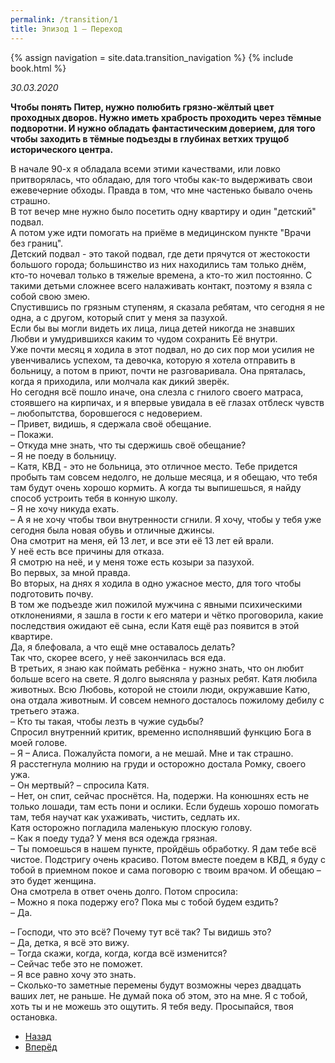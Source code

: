 ```yaml
---
permalink: /transition/1
title: Эпизод 1 – Переход
---
```

{% assign navigation  = site.data.transition_navigation %}
{% include book.html %}

*30.03.2020*

**Чтобы понять Питер, нужно полюбить грязно-жёлтый цвет проходных дворов. Нужно иметь храбрость проходить через тёмные подворотни. И нужно обладать фантастическим доверием, для того чтобы заходить в тёмные подъезды в глубинах ветхих трущоб исторического центра.**

В начале 90-х я обладала всеми этими качествами, или ловко притворялась, что обладаю, для того чтобы как-то выдерживать свои ежевечерние обходы. Правда в том, что мне частенько бывало очень страшно.  
В тот вечер мне нужно было посетить одну квартиру и один "детский" подвал.  
А потом уже идти помогать на приёме в медицинском пункте "Врачи без границ".  
Детский подвал - это такой подвал, где дети прячутся от жестокости большого города; большинство из них находились там только днём, кто-то ночевал только в тяжелые времена, а кто-то жил постоянно. С такими детьми сложнее всего налаживать контакт, поэтому я взяла с собой свою змею.  
Спустившись по грязным ступеням, я сказала ребятам, что сегодня я не одна, а с другом, который спит у меня за пазухой.  
Если бы вы могли видеть их лица, лица детей никогда не знавших Любви и умудрившихся каким то чудом сохранить Её внутри.  
Уже почти месяц я ходила в этот подвал, но до сих пор мои усилия не увенчивались успехом, та девочка, которую я хотела отправить в больницу, а потом в приют, почти не разговаривала. Она пряталась, когда я приходила, или молчала как дикий зверёк.  
Но сегодня всё пошло иначе, она слезла с гнилого своего матраса, стоявшего на кирпичах, и я впервые увидала в её глазах отблеск чувств – любопытства, боровшегося с недоверием.  
– Привет, видишь, я сдержала своё обещание.  
– Покажи.  
– Откуда мне знать, что ты сдержишь своё обещание?  
– Я не поеду в больницу.  
– Катя, КВД - это не больница, это отличное место. Тебе придется пробыть там совсем недолго, не дольше месяца, и я обещаю, что тебя там будут очень хорошо кормить. А когда ты выпишешься, я найду способ устроить тебя в конную школу.  
– Я не хочу никуда ехать.  
– А я не хочу чтобы твои внутренности сгнили. Я хочу, чтобы у тебя уже сегодня была новая обувь и отличные джинсы.  
Она смотрит на меня, ей 13 лет, и все эти её 13 лет ей врали.  
У неё есть все причины для отказа.  
Я смотрю на неё, и у меня тоже есть козыри за пазухой.  
Во первых, за мной правда.  
Во вторых, на днях я ходила в одно ужасное место, для того чтобы подготовить почву.  
В том же подъезде жил пожилой мужчина с явными психическими отклонениями, я зашла в гости к его матери и чётко проговорила, какие последствия ожидают её сына, если Катя ещё раз появится в этой квартире.  
Да, я блефовала, а что ещё мне оставалось делать?  
Так что, скорее всего, у неё закончилась вся еда.  
В третьих, я знаю как поймать ребёнка - нужно знать, что он любит больше всего на свете. Я долго выясняла у разных ребят. Катя любила животных. Всю Любовь, которой не стоили люди, окружавшие Катю, она отдала животным. И совсем немного досталось пожилому дебилу с третьего этажа.  
– Кто ты такая, чтобы лезть в чужие судьбы?  
Спросил внутренний критик, временно исполнявший функцию Бога в моей голове.  
– Я – Алиса. Пожалуйста помоги, а не мешай. Мне и так страшно.  
Я расстегнула молнию на груди и осторожно достала Ромку, своего ужа.  
– Он мертвый? – спросила Катя.  
– Нет, он спит, сейчас проснётся. На, подержи. На конюшнях есть не только лошади, там есть пони и ослики. Если будешь хорошо помогать там, тебя научат как ухаживать, чистить, седлать их.  
Катя осторожно погладила маленькую плоскую голову.  
– Как я поеду туда? У меня вся одежда грязная.  
– Ты помоешься в нашем пункте, пройдёшь обработку. Я дам тебе всё чистое. Подстригу очень красиво. Потом вместе поедем в КВД, я буду с тобой в приемном покое и сама поговорю с твоим врачом. И обещаю – это будет женщина.  
Она смотрела в ответ очень долго. Потом спросила:  
– Можно я пока подержу его? Пока мы с тобой будем ездить?  
– Да.

– Господи, что это всё? Почему тут всё так? Ты видишь это?  
– Да, детка, я всё это вижу.  
– Тогда скажи, когда, когда, когда всё изменится?  
– Сейчас тебе это не поможет.  
– Я все равно хочу это знать.  
– Сколько-то заметные перемены будут возможны через двадцать ваших лет, не раньше. Не думай пока об этом, это на мне. Я с тобой, хоть ты и не можешь это ощутить. Я тебя веду. Просыпайся, твоя остановка.

<nav aria-label="pagination">
  <ul class="pagination justify-content-center">
    <li class="page-item">
      <a class="page-link" href="/transition/0"><i class="bi bi-arrow-left"></i> Назад</a>
    </li>
    <li class="page-item">
      <a class="page-link" href="/transition/2">Вперёд <i class="bi bi-arrow-right"></i></a>
    </li>
  </ul>
</nav>